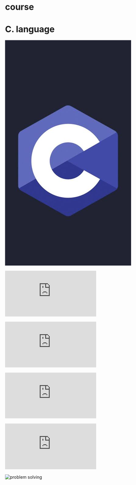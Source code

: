 # course
# C. language
![ ](https://raw.githubusercontent.com/ShuBhamg0sain/C./main/C/images%20(3).jpeg)

![Click here pdf1](https://github.com/ShuBhamg0sain/C./blob/main/C/Computer%20Programming.pdf)
 
![Click here pdf2](https://github.com/ShuBhamg0sain/C./blob/main/C/cprogramming_tutorial%20(1).pdf)

![Click here pdf3](https://github.com/ShuBhamg0sain/C./blob/main/C/cprogramming_tutorial.pdf)

![Click here book.pdf](https://github.com/ShuBhamg0sain/C./blob/main/C/thecbook.pdf)

![problem solving](https://github.com/ShuBhamg0sain/c_problems)

